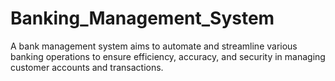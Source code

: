 # Banking_Management_System
A bank management system aims to automate and streamline various banking operations to ensure efficiency, accuracy, and security in managing customer accounts and transactions.
